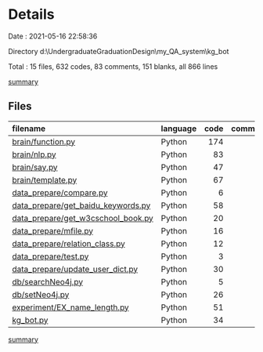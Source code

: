 # Details

Date : 2021-05-16 22:58:36

Directory d:\UndergraduateGraduationDesign\my_QA_system\kg_bot

Total : 15 files,  632 codes, 83 comments, 151 blanks, all 866 lines

[summary](results.md)

## Files
| filename | language | code | comment | blank | total |
| :--- | :--- | ---: | ---: | ---: | ---: |
| [brain/function.py](/brain/function.py) | Python | 174 | 0 | 42 | 216 |
| [brain/nlp.py](/brain/nlp.py) | Python | 83 | 12 | 22 | 117 |
| [brain/say.py](/brain/say.py) | Python | 47 | 1 | 8 | 56 |
| [brain/template.py](/brain/template.py) | Python | 67 | 6 | 14 | 87 |
| [data_prepare/compare.py](/data_prepare/compare.py) | Python | 6 | 0 | 3 | 9 |
| [data_prepare/get_baidu_keywords.py](/data_prepare/get_baidu_keywords.py) | Python | 58 | 38 | 16 | 112 |
| [data_prepare/get_w3cschool_book.py](/data_prepare/get_w3cschool_book.py) | Python | 20 | 2 | 4 | 26 |
| [data_prepare/mfile.py](/data_prepare/mfile.py) | Python | 16 | 0 | 0 | 16 |
| [data_prepare/relation_class.py](/data_prepare/relation_class.py) | Python | 12 | 0 | 5 | 17 |
| [data_prepare/test.py](/data_prepare/test.py) | Python | 3 | 0 | 1 | 4 |
| [data_prepare/update_user_dict.py](/data_prepare/update_user_dict.py) | Python | 30 | 0 | 2 | 32 |
| [db/searchNeo4j.py](/db/searchNeo4j.py) | Python | 5 | 1 | 2 | 8 |
| [db/setNeo4j.py](/db/setNeo4j.py) | Python | 26 | 5 | 7 | 38 |
| [experiment/EX_name_length.py](/experiment/EX_name_length.py) | Python | 51 | 4 | 11 | 66 |
| [kg_bot.py](/kg_bot.py) | Python | 34 | 14 | 14 | 62 |

[summary](results.md)